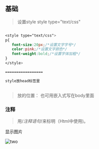 
## 基础

>设置style
style type="text/css"
``` css

<style type="text/css">
p{
   font-size:20px;/*设置文字字号*/
   color:pink;/*设置文字颜色*/
   font-weight:bold;/*设置字体加粗*/
}
</style>

=================

style放head标签里



```
>放的位置： 也可用嵌入式写在body里面

### 注释
>用/*注释语句*/来标明（Html中使用<!--注释语句-->)。


显示图片

![two](https://gitee.com/planeTank/frontEndlearning/blob/master/pjc/front/images/two.jpg)